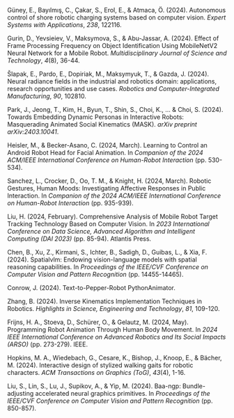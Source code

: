 Güney, E., Bayılmış, C., Çakar, S., Erol, E., & Atmaca, Ö. (2024). Autonomous control of shore robotic charging systems based on computer vision. _Expert Systems with Applications_, _238_, 122116.

Gurin, D., Yevsieiev, V., Maksymova, S., & Abu-Jassar, A. (2024). Effect of Frame Processing Frequency on Object Identification Using MobileNetV2 Neural Network for a Mobile Robot. _Multidisciplinary Journal of Science and Technology_, _4_(8), 36-44.

Šlapak, E., Pardo, E., Dopiriak, M., Maksymyuk, T., & Gazda, J. (2024). Neural radiance fields in the industrial and robotics domain: applications, research opportunities and use cases. _Robotics and Computer-Integrated Manufacturing_, _90_, 102810.

Park, J., Jeong, T., Kim, H., Byun, T., Shin, S., Choi, K., ... & Choi, S. (2024). Towards Embedding Dynamic Personas in Interactive Robots: Masquerading Animated Social Kinematics (MASK). _arXiv preprint arXiv:2403.10041_.

Heisler, M., & Becker-Asano, C. (2024, March). Learning to Control an Android Robot Head for Facial Animation. In _Companion of the 2024 ACM/IEEE International Conference on Human-Robot Interaction_ (pp. 530-534).

Sanchez, L., Crocker, D., Oo, T. M., & Knight, H. (2024, March). Robotic Gestures, Human Moods: Investigating Affective Responses in Public Interaction. In _Companion of the 2024 ACM/IEEE International Conference on Human-Robot Interaction_ (pp. 935-939).

Liu, H. (2024, February). Comprehensive Analysis of Mobile Robot Target Tracking Technology Based on Computer Vision. In _2023 International Conference on Data Science, Advanced Algorithm and Intelligent Computing (DAI 2023)_ (pp. 85-94). Atlantis Press.

Chen, B., Xu, Z., Kirmani, S., Ichter, B., Sadigh, D., Guibas, L., & Xia, F. (2024). Spatialvlm: Endowing vision-language models with spatial reasoning capabilities. In _Proceedings of the IEEE/CVF Conference on Computer Vision and Pattern Recognition_ (pp. 14455-14465).

Conrow, J. (2024). Text-to-Pepper-Robot PythonAnimator.

Zhang, B. (2024). Inverse Kinematics Implementation Techniques in Robotics. _Highlights in Science, Engineering and Technology_, _81_, 109-120.

Frijns, H. A., Stoeva, D., Schürer, O., & Gelautz, M. (2024, May). Programming Robot Animation Through Human Body Movement. In _2024 IEEE International Conference on Advanced Robotics and Its Social Impacts (ARSO)_ (pp. 273-279). IEEE.

Hopkins, M. A., Wiedebach, G., Cesare, K., Bishop, J., Knoop, E., & Bächer, M. (2024). Interactive design of stylized walking gaits for robotic characters. _ACM Transactions on Graphics (ToG)_, _43_(4), 1-16.

Liu, S., Lin, S., Lu, J., Supikov, A., & Yip, M. (2024). Baa-ngp: Bundle-adjusting accelerated neural graphics primitives. In _Proceedings of the IEEE/CVF Conference on Computer Vision and Pattern Recognition_ (pp. 850-857).

